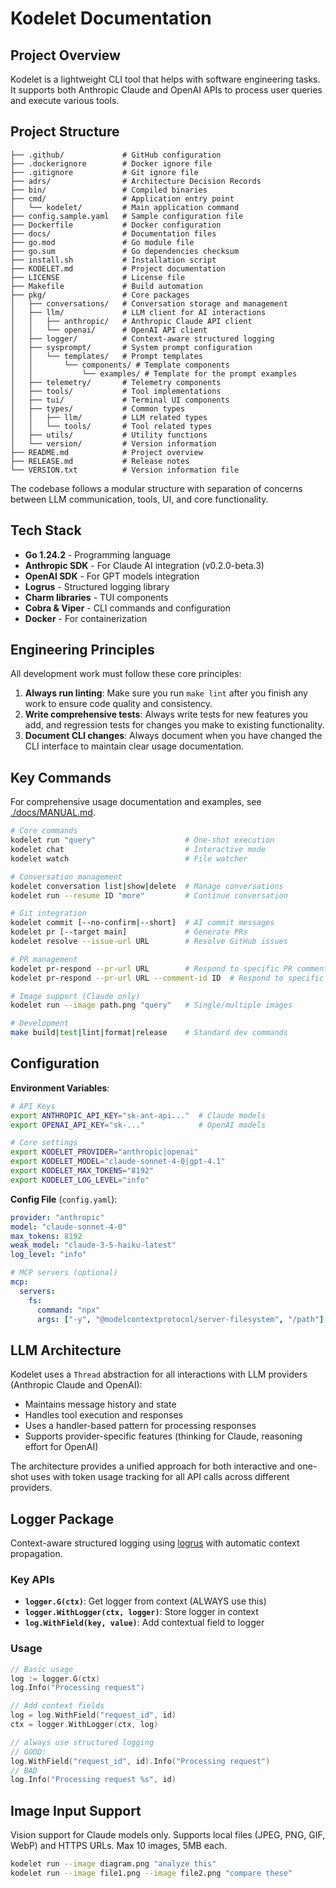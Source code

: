 # Kodelet Documentation

## Project Overview
Kodelet is a lightweight CLI tool that helps with software engineering tasks. It supports both Anthropic Claude and OpenAI APIs to process user queries and execute various tools.

## Project Structure
```
├── .github/             # GitHub configuration
├── .dockerignore        # Docker ignore file
├── .gitignore           # Git ignore file
├── adrs/                # Architecture Decision Records
├── bin/                 # Compiled binaries
├── cmd/                 # Application entry point
│   └── kodelet/         # Main application command
├── config.sample.yaml   # Sample configuration file
├── Dockerfile           # Docker configuration
├── docs/                # Documentation files
├── go.mod               # Go module file
├── go.sum               # Go dependencies checksum
├── install.sh           # Installation script
├── KODELET.md           # Project documentation
├── LICENSE              # License file
├── Makefile             # Build automation
├── pkg/                 # Core packages
│   ├── conversations/   # Conversation storage and management
│   ├── llm/             # LLM client for AI interactions
│   │   ├── anthropic/   # Anthropic Claude API client
│   │   └── openai/      # OpenAI API client
│   ├── logger/          # Context-aware structured logging
│   ├── sysprompt/       # System prompt configuration
│   │   └── templates/   # Prompt templates
│   │       └── components/ # Template components
│   │           └── examples/ # Template for the prompt examples
│   ├── telemetry/       # Telemetry components
│   ├── tools/           # Tool implementations
│   ├── tui/             # Terminal UI components
│   ├── types/           # Common types
│   │   ├── llm/         # LLM related types
│   │   └── tools/       # Tool related types
│   ├── utils/           # Utility functions
│   └── version/         # Version information
├── README.md            # Project overview
├── RELEASE.md           # Release notes
└── VERSION.txt          # Version information file
```

The codebase follows a modular structure with separation of concerns between LLM communication, tools, UI, and core functionality.

## Tech Stack
- **Go 1.24.2** - Programming language
- **Anthropic SDK** - For Claude AI integration (v0.2.0-beta.3)
- **OpenAI SDK** - For GPT models integration
- **Logrus** - Structured logging library
- **Charm libraries** - TUI components
- **Cobra & Viper** - CLI commands and configuration
- **Docker** - For containerization

## Engineering Principles

All development work must follow these core principles:

1. **Always run linting**: Make sure you run `make lint` after you finish any work to ensure code quality and consistency.
2. **Write comprehensive tests**: Always write tests for new features you add, and regression tests for changes you make to existing functionality.
3. **Document CLI changes**: Always document when you have changed the CLI interface to maintain clear usage documentation.

## Key Commands

For comprehensive usage documentation and examples, see [./docs/MANUAL.md](./docs/MANUAL.md).

```bash
# Core commands
kodelet run "query"                    # One-shot execution
kodelet chat                           # Interactive mode
kodelet watch                          # File watcher

# Conversation management
kodelet conversation list|show|delete  # Manage conversations
kodelet run --resume ID "more"         # Continue conversation

# Git integration
kodelet commit [--no-confirm|--short]  # AI commit messages
kodelet pr [--target main]             # Generate PRs
kodelet resolve --issue-url URL        # Resolve GitHub issues

# PR management
kodelet pr-respond --pr-url URL        # Respond to specific PR comment
kodelet pr-respond --pr-url URL --comment-id ID  # Respond to specific comment

# Image support (Claude only)
kodelet run --image path.png "query"   # Single/multiple images

# Development
make build|test|lint|format|release    # Standard dev commands
```

## Configuration

**Environment Variables**:
```bash
# API Keys
export ANTHROPIC_API_KEY="sk-ant-api..."  # Claude models
export OPENAI_API_KEY="sk-..."            # OpenAI models

# Core settings
export KODELET_PROVIDER="anthropic|openai"
export KODELET_MODEL="claude-sonnet-4-0|gpt-4.1"
export KODELET_MAX_TOKENS="8192"
export KODELET_LOG_LEVEL="info"
```

**Config File** (`config.yaml`):
```yaml
provider: "anthropic"
model: "claude-sonnet-4-0"
max_tokens: 8192
weak_model: "claude-3-5-haiku-latest"
log_level: "info"

# MCP servers (optional)
mcp:
  servers:
    fs:
      command: "npx"
      args: ["-y", "@modelcontextprotocol/server-filesystem", "/path"]
```

## LLM Architecture

Kodelet uses a `Thread` abstraction for all interactions with LLM providers (Anthropic Claude and OpenAI):
- Maintains message history and state
- Handles tool execution and responses
- Uses a handler-based pattern for processing responses
- Supports provider-specific features (thinking for Claude, reasoning effort for OpenAI)

The architecture provides a unified approach for both interactive and one-shot uses with token usage tracking for all API calls across different providers.

## Logger Package

Context-aware structured logging using [logrus](https://github.com/sirupsen/logrus) with automatic context propagation.

### Key APIs
- **`logger.G(ctx)`**: Get logger from context (ALWAYS use this)
- **`logger.WithLogger(ctx, logger)`**: Store logger in context
- **`log.WithField(key, value)`**: Add contextual field to logger

### Usage
```go
// Basic usage
log := logger.G(ctx)
log.Info("Processing request")

// Add context fields
log = log.WithField("request_id", id)
ctx = logger.WithLogger(ctx, log)

// always use structured logging
// GOOD:
log.WithField("request_id", id).Info("Processing request")
// BAD
log.Info("Processing request %s", id)
```

## Image Input Support

Vision support for Claude models only. Supports local files (JPEG, PNG, GIF, WebP) and HTTPS URLs. Max 10 images, 5MB each.

```bash
kodelet run --image diagram.png "analyze this"
kodelet run --image file1.png --image file2.png "compare these"
```
